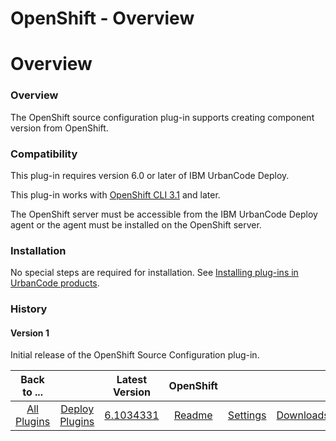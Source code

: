 
OpenShift - Overview
====================

# Overview



### Overview




 


The OpenShift source configuration plug-in supports creating component version from OpenShift.


### Compatibility


This plug-in requires version 6.0 or later of IBM UrbanCode Deploy.


This plug-in works with [OpenShift CLI 3.1](https://docs.openshift.com/enterprise/3.1/cli_reference/get_started_cli.html) and later.


The OpenShift server must be accessible from the IBM UrbanCode Deploy agent or the agent must be installed on the OpenShift server.


### Installation


No special steps are required for installation. See [Installing plug-ins in UrbanCode products](https://www.urbancode.com/resource/installing-plug-ins-in-urbancode-products/ "Installing plug-ins in UrbanCode products").


### History


#### Version 1


Initial release of the OpenShift Source Configuration plug-in.





|Back to ...||Latest Version|OpenShift |||
| :---: | :---: | :---: | :---: | :---: | :---: |
|[All Plugins](../../index.md)|[Deploy Plugins](../README.md)|[6.1034331](https://raw.githubusercontent.com/UrbanCode/IBM-UCD-PLUGINS/main/files/OpenShiftSourceConfig/OpenShiftSourceConfig-6.1034331.zip)|[Readme](README.md)|[Settings](settings.md)|[Downloads](downloads.md)|
